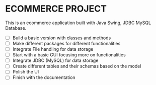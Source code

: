 # ECOMMERCE PROJECT

This is an ecommerce application built with Java Swing, JDBC MySQL Database. 

- [ ] Build a basic version with classes and methods
- [ ] Make different packages for different functionalities
- [ ] Integrate File handling for data storage
- [ ] Start with a basic GUI focusing more on functionalities
- [ ] Integrate JDBC (MySQL) for data storage
- [ ] Create different tables and their schemas based on the model
- [ ] Polish the UI
- [ ] Finish with the documentation
